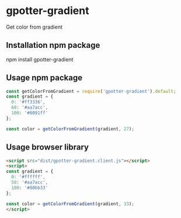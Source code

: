 # gpotter-gradient

Get color from gradient

## Installation npm package
npm install gpotter-gradient

## Usage npm package
````js
const getColorFromGradient = require('gpotter-gradient').default;
const gradient = {
  0: '#ff3336',
  60: '#aa7acc',
  100: '#0091ff'
};

const color = getColorFromGradient(gradient, 27);
`````

## Usage browser library
````html
<script src="dist/gpotter-gradient.client.js"></script>
<script>
const gradient = {
  0: '#ffffff',
  58: '#aa7acc',
  100: '#00bb33'
};

const color = getColorFromGradient(gradient, 33);
</script>
`````